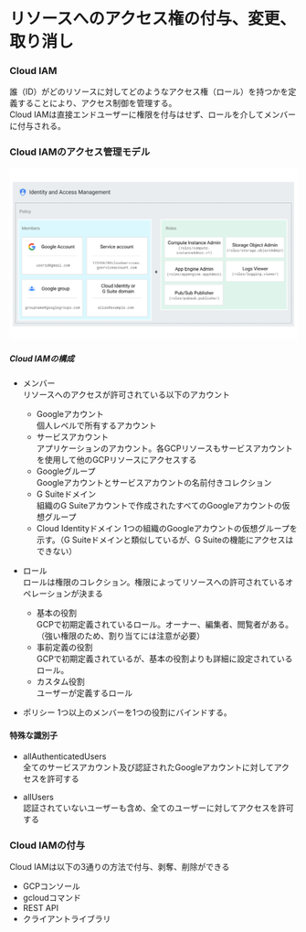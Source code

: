 # リソースへのアクセス権の付与、変更、取り消し

### Cloud IAM
誰（ID）がどのリソースに対してどのようなアクセス権（ロール）を持つかを定義することにより、アクセス制御を管理する。  
Cloud IAMは直接エンドユーザーに権限を付与はせず、ロールを介してメンバーに付与される。  

### Cloud IAMのアクセス管理モデル
![Cloud IAMの仕組み](./1_1_grant_iam_to_user/iam-overview-basics.svg)

##### Cloud IAMの構成
- メンバー  
リソースへのアクセスが許可されている以下のアカウント
  - Googleアカウント  
    個人レベルで所有するアカウント
  - サービスアカウント  
    アプリケーションのアカウント。各GCPリソースもサービスアカウントを使用して他のGCPリソースにアクセスする
  - Googleグループ  
    Googleアカウントとサービスアカウントの名前付きコレクション
  - G Suiteドメイン  
    組織のG Suiteアカウントで作成されたすべてのGoogleアカウントの仮想グループ
  - Cloud Identityドメイン
    1つの組織のGoogleアカウントの仮想グループを示す。（G Suiteドメインと類似しているが、G Suiteの機能にアクセスはできない）


- ロール  
ロールは権限のコレクション。権限によってリソースへの許可されているオペレーションが決まる
  - 基本の役割  
  GCPで初期定義されているロール。オーナー、編集者、閲覧者がある。（強い権限のため、割り当てには注意が必要）
  - 事前定義の役割  
  GCPで初期定義されているが、基本の役割よりも詳細に設定されているロール。
  - カスタム役割  
  ユーザーが定義するロール

- ポリシー
1つ以上のメンバーを1つの役割にバインドする。

#### 特殊な識別子
- allAuthenticatedUsers  
全てのサービスアカウント及び認証されたGoogleアカウントに対してアクセスを許可する

- allUsers  
  認証されていないユーザーも含め、全てのユーザーに対してアクセスを許可する


### Cloud IAMの付与
Cloud IAMは以下の3通りの方法で付与、剥奪、削除ができる
- GCPコンソール
- gcloudコマンド
- REST API
- クライアントライブラリ
